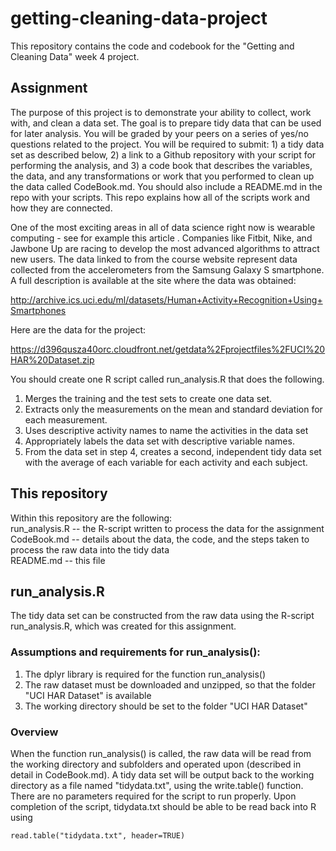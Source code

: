 getting-cleaning-data-project
=============================

This repository contains the code and codebook for the "Getting and Cleaning Data" week 4 project.

Assignment
----------
The purpose of this project is to demonstrate your ability to collect, work with, and clean a data set. The goal is to prepare tidy data that can be used for later analysis. You will be graded by your peers on a series of yes/no questions related to the project. You will be required to submit: 1) a tidy data set as described below, 2) a link to a Github repository with your script for performing the analysis, and 3) a code book that describes the variables, the data, and any transformations or work that you performed to clean up the data called CodeBook.md. You should also include a README.md in the repo with your scripts. This repo explains how all of the scripts work and how they are connected.

One of the most exciting areas in all of data science right now is wearable computing - see for example this article . Companies like Fitbit, Nike, and Jawbone Up are racing to develop the most advanced algorithms to attract new users. The data linked to from the course website represent data collected from the accelerometers from the Samsung Galaxy S smartphone. A full description is available at the site where the data was obtained:

http://archive.ics.uci.edu/ml/datasets/Human+Activity+Recognition+Using+Smartphones

Here are the data for the project:

https://d396qusza40orc.cloudfront.net/getdata%2Fprojectfiles%2FUCI%20HAR%20Dataset.zip

You should create one R script called run_analysis.R that does the following.

1. Merges the training and the test sets to create one data set.
2. Extracts only the measurements on the mean and standard deviation for each measurement.
3. Uses descriptive activity names to name the activities in the data set
4. Appropriately labels the data set with descriptive variable names.
5. From the data set in step 4, creates a second, independent tidy data set with the average of each variable for each activity and each subject.

This repository
---------------
Within this repository are the following:  
run_analysis.R -- the R-script written to process the data for the assignment  
CodeBook.md -- details about the data, the code, and the steps taken to process the raw data into the tidy data  
README.md -- this file  

run_analysis.R
--------------
The tidy data set can be constructed from the raw data using the R-script run_analysis.R, which was created for this assignment.  
### Assumptions and requirements for run_analysis():  

1. The dplyr library is required for the function run_analysis()
2. The raw dataset must be downloaded and unzipped, so that the folder "UCI HAR Dataset" is available
3. The working directory should be set to the folder "UCI HAR Dataset"

### Overview  

When the function run_analysis() is called, the raw data will be read from the working directory and subfolders and operated upon (described in detail in CodeBook.md). A tidy data set will be output back to the working directory as a file named "tidydata.txt", using the write.table() function. There are no parameters required for the script to run properly. Upon completion of the script, tidydata.txt should be able to be read back into R using 

    read.table("tidydata.txt", header=TRUE)





